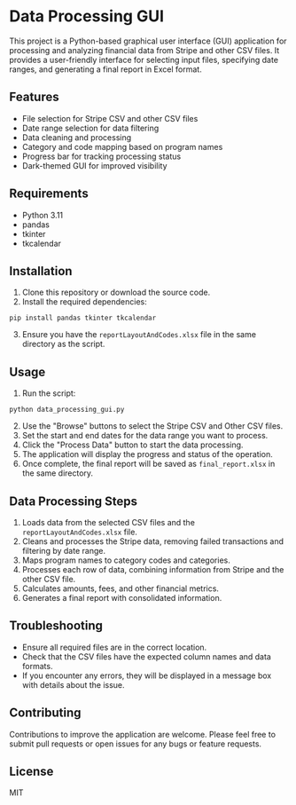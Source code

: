 # Data Processing GUI

This project is a Python-based graphical user interface (GUI) application for processing and analyzing financial data from Stripe and other CSV files. It provides a user-friendly interface for selecting input files, specifying date ranges, and generating a final report in Excel format.

## Features

- File selection for Stripe CSV and other CSV files
- Date range selection for data filtering
- Data cleaning and processing
- Category and code mapping based on program names
- Progress bar for tracking processing status
- Dark-themed GUI for improved visibility

## Requirements

- Python 3.11
- pandas
- tkinter
- tkcalendar

## Installation

1. Clone this repository or download the source code.
2. Install the required dependencies:

```
pip install pandas tkinter tkcalendar
```

3. Ensure you have the `reportLayoutAndCodes.xlsx` file in the same directory as the script.

## Usage

1. Run the script:

```
python data_processing_gui.py
```

2. Use the "Browse" buttons to select the Stripe CSV and Other CSV files.
3. Set the start and end dates for the data range you want to process.
4. Click the "Process Data" button to start the data processing.
5. The application will display the progress and status of the operation.
6. Once complete, the final report will be saved as `final_report.xlsx` in the same directory.

## Data Processing Steps

1. Loads data from the selected CSV files and the `reportLayoutAndCodes.xlsx` file.
2. Cleans and processes the Stripe data, removing failed transactions and filtering by date range.
3. Maps program names to category codes and categories.
4. Processes each row of data, combining information from Stripe and the other CSV file.
5. Calculates amounts, fees, and other financial metrics.
6. Generates a final report with consolidated information.

## Troubleshooting

- Ensure all required files are in the correct location.
- Check that the CSV files have the expected column names and data formats.
- If you encounter any errors, they will be displayed in a message box with details about the issue.

## Contributing

Contributions to improve the application are welcome. Please feel free to submit pull requests or open issues for any bugs or feature requests.

## License
MIT 